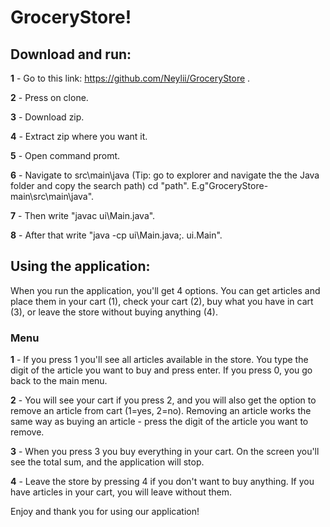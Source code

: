 # GroceryStore!

## Download and run:
**1** - Go to this link: https://github.com/Neylii/GroceryStore .

**2** - Press on clone.

**3** - Download zip.

**4** - Extract zip where you want it.

**5** - Open command promt.

**6** - Navigate to src\main\java (Tip: go to explorer and navigate the the Java folder and copy the search path) cd "path". E.g"GroceryStore-main\src\main\java".

**7** - Then write "javac ui\Main.java".

**8** - After that write "java -cp ui\Main.java;. ui.Main".


## Using the application:
When you run the application, you'll get 4 options. You can get articles and place them in your cart (1), check your cart (2), buy what you have in cart (3), or leave the store without buying anything (4).

### Menu
**1** - If you press 1 you'll see all articles available in the store. You type the digit of the article you want to buy and press enter. If you press 0,  you go back to the main menu.

**2** - You will see your cart if you press 2, and you will also get the option to remove an article from cart (1=yes, 2=no). Removing an article works the same way as buying an article - press the digit of the article you want to remove.

**3** - When you press 3 you buy everything in your cart. On the screen you'll see the total sum, and the application will stop.

**4** - Leave the store by pressing 4 if you don't want to buy anything. If you have articles in your cart, you will leave without them.

Enjoy and thank you for using our application!
